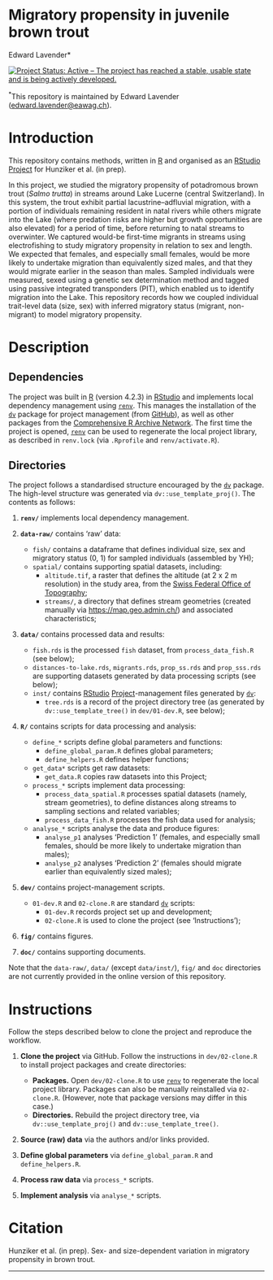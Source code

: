Migratory propensity in juvenile brown trout
================
Edward Lavender\*

[![Project Status: Active – The project has reached a stable, usable
state and is being actively
developed.](https://www.repostatus.org/badges/latest/active.svg)](https://www.repostatus.org/#active)

<sup>\*</sup>This repository is maintained by Edward Lavender
(<edward.lavender@eawag.ch>).

# Introduction

This repository contains methods, written in
[R](https://www.r-project.org/) and organised as an
[RStudio](https://www.rstudio.com/)
[Project](https://r4ds.had.co.nz/workflow-projects.html) for Hunziker et
al. (in prep).

In this project, we studied the migratory propensity of potadromous
brown trout (*Salmo trutta*) in streams around Lake Lucerne (central
Switzerland). In this system, the trout exhibit partial
lacustrine–adfluvial migration, with a portion of individuals remaining
resident in natal rivers while others migrate into the Lake (where
predation risks are higher but growth opportunities are also elevated)
for a period of time, before returning to natal streams to overwinter.
We captured would-be first-time migrants in streams using electrofishing
to study migratory propensity in relation to sex and length. We expected
that females, and especially small females, would be more likely to
undertake migration than equivalently sized males, and that they would
migrate earlier in the season than males. Sampled individuals were
measured, sexed using a genetic sex determination method and tagged
using passive integrated transponders (PIT), which enabled us to
identify migration into the Lake. This repository records how we coupled
individual trait-level data (size, sex) with inferred migratory status
(migrant, non-migrant) to model migratory propensity.

# Description

## Dependencies

The project was built in [R](https://www.r-project.org/) (version 4.2.3)
in [RStudio](https://www.rstudio.com/) and implements local dependency
management using
[`renv`](https://rstudio.github.io/renv/articles/renv.html). This
manages the installation of the
[`dv`](https://github.com/edwardlavender/dv) package for project
management (from [GitHub](https://github.com/)), as well as other
packages from the [Comprehensive R Archive
Network](https://cran.r-project.org/). The first time the project is
opened, [`renv`](https://rstudio.github.io/renv/articles/renv.html) can
be used to regenerate the local project library, as described in
`renv.lock` (via `.Rprofile` and `renv/activate.R`).

## Directories

The project follows a standardised structure encouraged by the
[`dv`](https://github.com/edwardlavender/dv) package. The high-level
structure was generated via `dv::use_template_proj()`. The contents as
follows:

1.  **`renv/`** implements local dependency management.

2.  **`data-raw/`** contains ‘raw’ data:

    - `fish/` contains a dataframe that defines individual size, sex and
      migratory status (0, 1) for sampled individuals (assembled by YH);
    - `spatial/` contains supporting spatial datasets, including:
      - `altitude.tif`, a raster that defines the altitude (at 2 x 2 m
        resolution) in the study area, from the [Swiss Federal Office of
        Topography](https://www.swisstopo.admin.ch/en/geodata/height/alti3d.html);
      - `streams/`, a directory that defines stream geometries (created
        manually via <https://map.geo.admin.ch/>) and associated
        characteristics; <br/>

3.  **`data/`** contains processed data and results:

    - `fish.rds` is the processed `fish` dataset, from
      `process_data_fish.R` (see below);
    - `distances-to-lake.rds`, `migrants.rds`, `prop_ss.rds` and
      `prop_sss.rds` are supporting datasets generated by data
      processing scripts (see below);
    - `inst/` contains [RStudio](https://www.rstudio.com/)
      [Project](https://r4ds.had.co.nz/workflow-projects.html)-management
      files generated by [`dv`](https://github.com/edwardlavender/dv):
      - `tree.rds` is a record of the project directory tree (as
        generated by `dv::use_template_tree()` in `dev/01-dev.R`, see
        below); <br/>

4.  **`R/`** contains scripts for data processing and analysis:

    - `define_*` scripts define global parameters and functions:
      - `define_global_param.R` defines global parameters;
      - `define_helpers.R` defines helper functions;
    - `get_data*` scripts get raw datasets:
      - `get_data.R` copies raw datasets into this Project;
    - `process_*` scripts implement data processing:
      - `process_data_spatial.R` processes spatial datasets (namely,
        stream geometries), to define distances along streams to
        sampling sections and related variables;
      - `process_data_fish.R` processes the fish data used for analysis;
    - `analyse_*` scripts analyse the data and produce figures:
      - `analyse_p1` analyses ‘Prediction 1’ (females, and especially
        small females, should be more likely to undertake migration than
        males);
      - `analyse_p2` analyses ‘Prediction 2’ (females should migrate
        earlier than equivalently sized males); <br/>

5.  **`dev/`** contains project-management scripts.

    - `01-dev.R` and `02-clone.R` are standard
      [`dv`](https://github.com/edwardlavender/dv) scripts:
      - `01-dev.R` records project set up and development;
      - `02-clone.R` is used to clone the project (see ‘Instructions’);

6.  **`fig/`** contains figures.

7.  **`doc/`** contains supporting documents.

Note that the `data-raw/`, `data/` (except `data/inst/`), `fig/` and
`doc` directories are not currently provided in the online version of
this repository.

# Instructions

Follow the steps described below to clone the project and reproduce the
workflow.

1.  **Clone the project** via GitHub. Follow the instructions in
    `dev/02-clone.R` to install project packages and create directories:

    - **Packages.** Open `dev/02-clone.R` to use
      [`renv`](https://rstudio.github.io/renv/articles/renv.html) to
      regenerate the local project library. Packages can also be
      manually reinstalled via `02-clone.R`. (However, note that package
      versions may differ in this case.)
    - **Directories.** Rebuild the project directory tree, via
      `dv::use_template_proj()` and `dv::use_template_tree()`.

2.  **Source (raw) data** via the authors and/or links provided.

3.  **Define global parameters** via `define_global_param.R` and
    `define_helpers.R`.

4.  **Process raw data** via `process_*` scripts.

5.  **Implement analysis** via `analyse_*` scripts.

# Citation

Hunziker et al. (in prep). Sex- and size-dependent variation in
migratory propensity in brown trout.

------------------------------------------------------------------------
